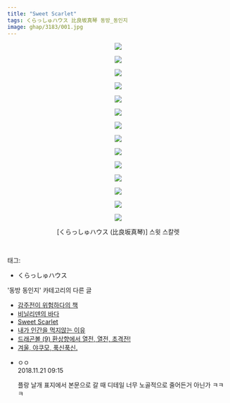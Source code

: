 ```yaml
---
title: "Sweet Scarlet"
tags: くらっしゅハウス 比良坂真琴 동방_동인지
image: ghap/3183/001.jpg
---
```

<div class="article">
<p style="text-align: center; clear: none; float: none;"><img src="{{ site.nasurl }}/ghap/3183/001.jpg"/></p>
<p style="text-align: center; clear: none; float: none;"><img src="{{ site.nasurl }}/ghap/3183/002.jpg"/></p>
<p style="text-align: center; clear: none; float: none;"><img src="{{ site.nasurl }}/ghap/3183/003.jpg"/></p>
<p style="text-align: center; clear: none; float: none;"><img src="{{ site.nasurl }}/ghap/3183/004.jpg"/></p>
<p style="text-align: center; clear: none; float: none;"><img src="{{ site.nasurl }}/ghap/3183/005.jpg"/></p>
<p style="text-align: center; clear: none; float: none;"><img src="{{ site.nasurl }}/ghap/3183/006.jpg"/></p>
<p style="text-align: center; clear: none; float: none;"><img src="{{ site.nasurl }}/ghap/3183/007.jpg"/></p>
<p style="text-align: center; clear: none; float: none;"><img src="{{ site.nasurl }}/ghap/3183/008.jpg"/></p>
<p style="text-align: center; clear: none; float: none;"><img src="{{ site.nasurl }}/ghap/3183/009.jpg"/></p>
<p style="text-align: center; clear: none; float: none;"><img src="{{ site.nasurl }}/ghap/3183/010.jpg"/></p>
<p style="text-align: center; clear: none; float: none;"><img src="{{ site.nasurl }}/ghap/3183/011.jpg"/></p>
<p style="text-align: center; clear: none; float: none;"><img src="{{ site.nasurl }}/ghap/3183/012.jpg"/></p>
<p style="text-align: center; clear: none; float: none;"><img src="{{ site.nasurl }}/ghap/3183/013.jpg"/></p>
<p style="text-align: center; clear: none; float: none;"><img src="{{ site.nasurl }}/ghap/3183/014.jpg"/></p>
<p style="text-align: center; clear: none; float: none;">[くらっしゅハウス (比良坂真琴)] 스윗 스칼렛</p>
<p><br/></p>
</div><div class="tagTrail">
<p>태그: </p>
<ul>
<li>くらっしゅハウス</li>
</ul>
</div><div class="another">
<p>'동방 동인지' 카테고리의 다른 글</p>
<ul>
<li><a href="/2017-04-19-ghap_3185">감주전이 위험하다의 책</a></li>
<li><a href="/2017-04-19-ghap_3184">비닐리덴의 바다</a></li>
<li><a href="/2017-04-19-ghap_3183">Sweet Scarlet</a></li>
<li><a href="/2017-04-19-ghap_3182">내가 인간을 먹지않는 이유</a></li>
<li><a href="/2017-03-13-ghap_3167">드래곤볼 (9) 환상향에서 열전, 열전, 초격전!</a></li>
<li><a href="/2017-03-13-ghap_3166">겨울, 야쿠모, 푹신푹신.</a></li>
</ul>
</div><div class="cb_module cb_fluid">
<div class="cb_wrt cb_profile">
<div class="comment">
<ul>
<li class="cb_thumb_off" id="comment15376138">
<div class="cb_comment_area">
<div class="cb_info_area">
<div class="cb_section">
<span class="cb_nick_name">ㅇㅇ</span>
</div>
<div class="cb_section">
<span class="cb_date">2018.11.21 09:15 </span>
</div>
</div>
<div class="cb_dsc_comment">
<p class="cb_dsc">
											플랑 날개 표지에서 본문으로 갈 때 디테일 너무 노골적으로 줄어든거 아닌가 ㅋㅋㅋ
										</p>
</div>
</div></li>
</ul>
</div>
</div><!-- commentList close -->
</div>